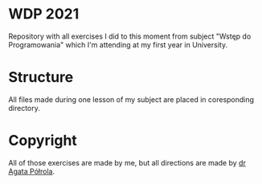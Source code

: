 # WDP 2021

Repository with all exercises I did to this moment from subject "Wstęp do Programowania" which I'm attending at my first year in University.

# Structure
All files made during one lesson of my subject are placed in coresponding directory.

# Copyright
All of those exercises are made by me, but all directions are made by [dr Agata Półrola](https://www.math.uni.lodz.pl//~polrola/strony/str-2122z-wdprog.html).

